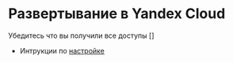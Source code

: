 # Развертывание в Yandex Cloud
Убедитесь что вы получили все доступы []
* Интрукции по [настройке](https://disk.yandex.ru/i/QDZGXUP7aG3KOw)